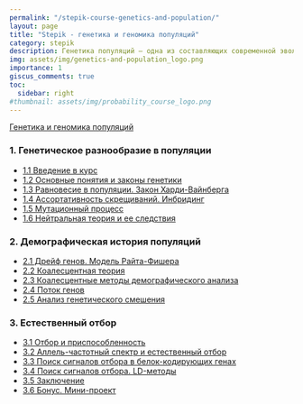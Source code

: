 ```yaml
---
permalink: "/stepik-course-genetics-and-population/"
layout: page
title: "Stepik - генетика и геномика популяций"
category: stepik
description: Генетика популяций — одна из составляющих современной эволюционной теории, называемой синтетической теорией эволюции. [Описание](https://stepik.org/course/9182/info)
img: assets/img/genetics-and-population_logo.png
importance: 1
giscus_comments: true
toc:
  sidebar: right
#thumbnail: assets/img/probability_course_logo.png
---
```


[Генетика и геномика популяций](https://stepik.org/course/9182/syllabus)

### 1. Генетическое разнообразие в популяции

- [1.1 Введение в курс](https://stepik.org/lesson/295217/step/1?unit=276888)
- [1.2 Основные понятия и законы генетики](/stepik-course-genetics-and-population/module_1_2-basics-genetic-laws)
- [1.3 Равновесие в популяции. Закон Харди-Вайнберга](/stepik/courses/genetics-and-genomics-of-populations-module_1.3_equilibrium_in_the_population_Hardy-Weinberg_law.html)
- [1.4 Ассортативность скрещиваний. Инбридинг](/stepik/courses/genetics-and-genomics-of-populations-module_1.4_inbreeding.html)
- [1.5 Мутационный процесс](/stepik/courses/genetics-and-genomics-of-populations-module_1.5_mutations.html)
- [1.6 Нейтральная теория и ее следствия]()

### 2. Демографическая история популяций

- [2.1 Дрейф генов. Модель Райта-Фишера]()
- [2.2 Коалесцентная теория]()
- [2.3 Коалесцентные методы демографического анализа]()
- [2.4 Поток генов]()
- [2.5 Анализ генетического смешения]()

### 3. Естественный отбор

- [3.1 Отбор и приспособленность]()
- [3.2 Аллель-частотный спектр и естественный отбор]()
- [3.3 Поиск сигналов отбора в белок-кодирующих генах]()
- [3.4 Поиск сигналов отбора. LD-методы]()
- [3.5 Заключение]()
- [3.6 Бонус. Мини-проект]()
